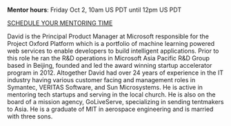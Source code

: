 ﻿---
name: David W. Lin
description: Principal Product Manager Oxford Platform, Microsoft
picture: david_lin.jpg
categories: business  ideation strategy marketing entrepreneurship
---

<br>
<b>Mentor hours</b>: Friday Oct 2, 10am US PDT until 12pm US PDT

<a class="button small special"
href="https://davidlin.youcanbook.me"
target="_blank">SCHEDULE YOUR MENTORING
TIME</a>
</b>

<p>
David is the Principal Product Manager at Microsoft responsible for the Project Oxford Platform which is a portfolio of machine learning powered web services to enable developers to build intelligent applications.  Prior to this role he ran the R&D operations in Microsoft Asia Pacific R&D Group based in Beijing, founded and led the award winning startup accelerator program in 2012.  Altogether David had over 24 years of experience in the IT industry having various customer facing and management roles in Symantec, VERITAS Software, and Sun Microsystems.   He is active in mentoring tech startups and serving in the local church.  He is also on the board of a mission agency, GoLiveServe, specializing in sending tentmakers to Asia.  He is a graduate of MIT in aerospace engineering and is married with three sons.
</p>